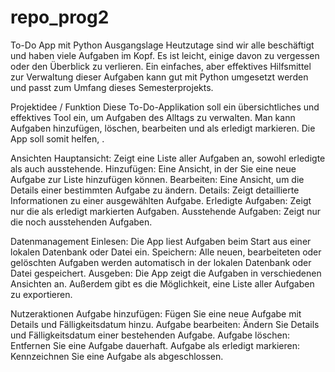 # repo_prog2
To-Do App mit Python
Ausgangslage
Heutzutage sind wir alle beschäftigt und haben viele Aufgaben im Kopf. Es ist leicht, einige davon zu vergessen oder den Überblick zu verlieren. 
Ein einfaches, aber effektives Hilfsmittel zur Verwaltung dieser Aufgaben kann gut mit Python umgesetzt werden und passt zum Umfang dieses Semesterprojekts. 

Projektidee / Funktion
Diese To-Do-Applikation soll ein übersichtliches und effektives Tool ein, um Aufgaben des Alltags zu verwalten. 
Man kann Aufgaben hinzufügen, löschen, bearbeiten und als erledigt markieren. Die App soll somit helfen, .
 
Ansichten
Hauptansicht: Zeigt eine Liste aller Aufgaben an, sowohl erledigte als auch ausstehende.
Hinzufügen: Eine Ansicht, in der Sie eine neue Aufgabe zur Liste hinzufügen können.
Bearbeiten: Eine Ansicht, um die Details einer bestimmten Aufgabe zu ändern.
Details: Zeigt detaillierte Informationen zu einer ausgewählten Aufgabe.
Erledigte Aufgaben: Zeigt nur die als erledigt markierten Aufgaben.
Ausstehende Aufgaben: Zeigt nur die noch ausstehenden Aufgaben.


Datenmanagement
Einlesen: Die App liest Aufgaben beim Start aus einer lokalen Datenbank oder Datei ein.
Speichern: Alle neuen, bearbeiteten oder gelöschten Aufgaben werden automatisch in der lokalen Datenbank oder Datei gespeichert.
Ausgeben: Die App zeigt die Aufgaben in verschiedenen Ansichten an. Außerdem gibt es die Möglichkeit, eine Liste aller Aufgaben zu exportieren.


Nutzeraktionen
Aufgabe hinzufügen: Fügen Sie eine neue Aufgabe mit Details und Fälligkeitsdatum hinzu.
Aufgabe bearbeiten: Ändern Sie Details und Fälligkeitsdatum einer bestehenden Aufgabe.
Aufgabe löschen: Entfernen Sie eine Aufgabe dauerhaft.
Aufgabe als erledigt markieren: Kennzeichnen Sie eine Aufgabe als abgeschlossen.
